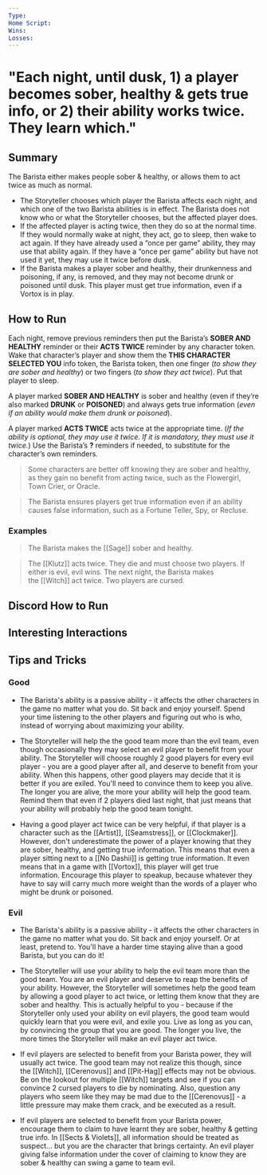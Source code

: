 ```yaml
---
Type: 
Home Script: 
Wins: 
Losses:
---
```

# "Each night, until dusk, 1) a player becomes sober, healthy & gets true info, or 2) their ability works twice. They learn which."

## Summary
The Barista either makes people sober & healthy, or allows them to act twice as much as normal.

- The Storyteller chooses which player the Barista affects each night, and which one of the two Barista abilities is in effect. The Barista does not know who or what the Storyteller chooses, but the affected player does.
- If the affected player is acting twice, then they do so at the normal time. If they would normally wake at night, they act, go to sleep, then wake to act again. If they have already used a “once per game” ability, they may use that ability again. If they have a “once per game” ability but have not used it yet, they may use it twice before dusk.
- If the Barista makes a player sober and healthy, their drunkenness and poisoning, if any, is removed, and they may not become drunk or poisoned until dusk. This player must get true information, even if a Vortox is in play.
## How to Run
Each night, remove previous reminders then put the Barista’s **SOBER AND HEALTHY** reminder or their **ACTS TWICE** reminder by any character token. Wake that character’s player and show them the **THIS CHARACTER SELECTED YOU** info token, the Barista token, then one finger (_to show they are sober and healthy_) or two fingers (_to show they act twice_). Put that player to sleep.

A player marked **SOBER AND HEALTHY** is sober and healthy (even if they’re also marked **DRUNK** or **POISONED**) and always gets true information (_even if an ability would make them drunk or poisoned_).

A player marked **ACTS TWICE** acts twice at the appropriate time. (_If the ability is optional, they may use it twice. If it is mandatory, they must use it twice._) Use the Barista’s **?** reminders if needed, to substitute for the character’s own reminders.

>Some characters are better off knowing they are sober and healthy, as they gain no benefit from acting twice, such as the Flowergirl, Town Crier, or Oracle.

>The Barista ensures players get true information even if an ability causes false information, such as a Fortune Teller, Spy, or Recluse.
### Examples
>The Barista makes the [[Sage]] sober and healthy.

>The [[Klutz]] acts twice. They die and must choose two players. If either is evil, evil wins. The next night, the Barista makes the [[Witch]] act twice. Two players are cursed.
## Discord How to Run


## Interesting Interactions


## Tips and Tricks
### Good
- The Barista's ability is a passive ability - it affects the other characters in the game no matter what you do. Sit back and enjoy yourself. Spend your time listening to the other players and figuring out who is who, instead of worrying about maximizing your ability.

- The Storyteller will help the the good team more than the evil team, even though occasionally they may select an evil player to benefit from your ability. The Storyteller will choose roughly 2 good players for every evil player - you are a good player after all, and deserve to benefit from your ability. When this happens, other good players may decide that it is better if you are exiled. You'll need to convince them to keep you alive. The longer you are alive, the more your ability will help the good team. Remind them that even if 2 players died last night, that just means that your ability will probably help the good team tonight.

- Having a good player act twice can be very helpful, if that player is a character such as the [[Artist]], [[Seamstress]], or [[Clockmaker]]. However, don't underestimate the power of a player knowing that they are sober, healthy, and getting true information. This means that even a player sitting next to a [[No Dashii]] is getting true information. It even means that in a game with [[Vortox]], this player will get true information. Encourage this player to speakup, because whatever they have to say will carry much more weight than the words of a player who might be drunk or poisoned.
### Evil
- The Barista's ability is a passive ability - it affects the other characters in the game no matter what you do. Sit back and enjoy yourself. Or at least, pretend to. You'll have a harder time staying alive than a good Barista, but you can do it!

- The Storyteller will use your ability to help the evil team more than the good team. You are an evil player and deserve to reap the benefits of your ability. However, the Storyteller will sometimes help the good team by allowing a good player to act twice, or letting them know that they are sober and healthy. This is actually helpful to you - because if the Storyteller only used your ability on evil players, the good team would quickly learn that you were evil, and exile you. Live as long as you can, by convincing the group that you are good. The longer you live, the more times the Storyteller will make an evil player act twice.

- If evil players are selected to benefit from your Barista power, they will usually act twice. The good team may not realize this though, since the [[Witch]], [[Cerenovus]] and [[Pit-Hag]] effects may not be obvious. Be on the lookout for multiple [[Witch]] targets and see if you can convince 2 cursed players to die by nominating. Also, question any players who seem like they may be mad due to the [[Cerenovus]] - a little pressure may make them crack, and be executed as a result.

- If evil players are selected to benefit from your Barista power, encourage them to claim to have learnt they are sober, healthy & getting true info. In [[Sects & Violets]], all information should be treated as suspect... but you are the character that brings certainty. An evil player giving false information under the cover of claiming to know they are sober & healthy can swing a game to team evil.

